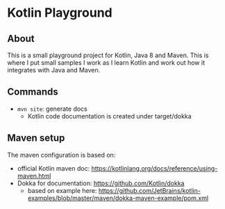 # Kotlin Playground

## About
This is a small playground project for Kotlin, Java 8 and Maven.
This is where I put small samples I work as I learn Kotlin and work out how it integrates with Java and Maven.

## Commands
* `mvn site`: generate docs
  * Kotlin code documentation is created under target/dokka

## Maven setup
The maven configuration is based on:
* official Kotlin maven doc: https://kotlinlang.org/docs/reference/using-maven.html
* Dokka for documentation: https://github.com/Kotlin/dokka
  * based on example here: https://github.com/JetBrains/kotlin-examples/blob/master/maven/dokka-maven-example/pom.xml

